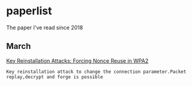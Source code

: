 # paperlist
The paper I've read since 2018

## March
[Key Reinstallation Attacks: Forcing Nonce Reuse in WPA2](https://papers.mathyvanhoef.com/ccs2017.pdf)
```
Key reinstallation attack to change the connection parameter.Packet replay,decrypt and forge is possible
```
